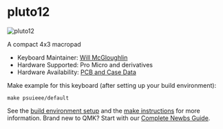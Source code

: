 # pluto12

![pluto12](https://i.imgur.com/5KyPWAC.png)

A compact 4x3 macropad 

* Keyboard Maintainer: [Will McGloughlin](https://github.com/wymcg)
* Hardware Supported: Pro Micro and derivatives
* Hardware Availability: [PCB and Case Data](https://github.com/psuieee/pluto12)

Make example for this keyboard (after setting up your build environment):

    make psuieee/default

See the [build environment setup](https://docs.qmk.fm/#/getting_started_build_tools) and the [make instructions](https://docs.qmk.fm/#/getting_started_make_guide) for more information. Brand new to QMK? Start with our [Complete Newbs Guide](https://docs.qmk.fm/#/newbs).
